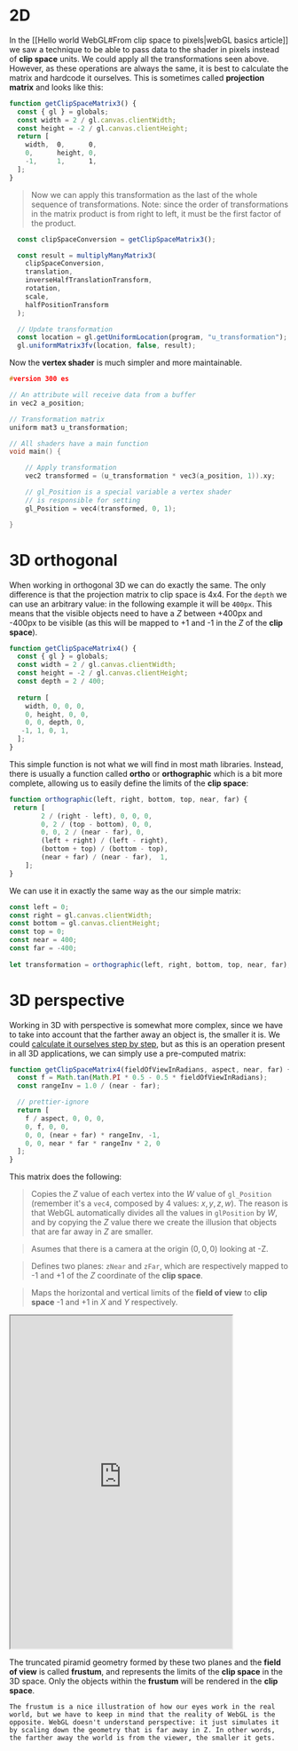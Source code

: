 # 2D

In the [[Hello world WebGL#From clip space to pixels|webGL basics article]] we saw a technique to be able to pass data to the shader in pixels instead of **clip space** units. We could apply all the transformations seen above. However, as these operations are always the same, it is best to calculate the matrix and hardcode it ourselves. This is sometimes called **projection matrix** and looks like this:

```js
function getClipSpaceMatrix3() {
  const { gl } = globals;
  const width = 2 / gl.canvas.clientWidth;
  const height = -2 / gl.canvas.clientHeight;
  return [  
    width,  0,      0,  
    0,      height, 0,  
    -1,     1,      1,  
  ];
}
```

>Now we can apply this transformation as the last of the whole sequence of transformations. Note: since the order of transformations in the matrix product is from right to left, it must be the first factor of the product.

```js
  const clipSpaceConversion = getClipSpaceMatrix3();

  const result = multiplyManyMatrix3(
    clipSpaceConversion,
    translation,
    inverseHalfTranslationTransform,
    rotation,
    scale,
    halfPositionTransform
  );

  // Update transformation
  const location = gl.getUniformLocation(program, "u_transformation");
  gl.uniformMatrix3fv(location, false, result);
```

Now the **vertex shader** is much simpler and more maintainable.

```c
#version 300 es

// An attribute will receive data from a buffer
in vec2 a_position;

// Transformation matrix
uniform mat3 u_transformation;

// All shaders have a main function
void main() {

    // Apply transformation
    vec2 transformed = (u_transformation * vec3(a_position, 1)).xy;  

    // gl_Position is a special variable a vertex shader
    // is responsible for setting
    gl_Position = vec4(transformed, 0, 1);

}
```

# 3D orthogonal

When working in orthogonal 3D we can do exactly the same. The only difference is that the projection matrix to clip space is 4x4. For the `depth` we can use an arbitrary value: in the following example it will be `400px`. This means that the visible objects need to have a $Z$ between +400px and -400px to be visible (as this will be mapped to +1 and -1 in the $Z$ of the **clip space**).

```js
function getClipSpaceMatrix4() {
  const { gl } = globals;
  const width = 2 / gl.canvas.clientWidth;
  const height = -2 / gl.canvas.clientHeight;
  const depth = 2 / 400;
  
  return [  
    width, 0, 0, 0,
    0, height, 0, 0,
    0, 0, depth, 0,
   -1, 1, 0, 1,
  ];
}
```

This simple function is not what we will find in most math libraries. Instead, there is usually a function called **ortho** or **orthographic** which is a bit more complete, allowing us to easily define the limits of the **clip space**:

```js
function orthographic(left, right, bottom, top, near, far) {  
 return [  
		2 / (right - left), 0, 0, 0,  
	    0, 2 / (top - bottom), 0, 0,  
	    0, 0, 2 / (near - far), 0,  
	    (left + right) / (left - right),  
	    (bottom + top) / (bottom - top),  
	    (near + far) / (near - far),  1,  
    ];  
}
```

We can use it in exactly the same way as the our simple matrix:

```js
const left = 0;  
const right = gl.canvas.clientWidth;  
const bottom = gl.canvas.clientHeight;  
const top = 0;  
const near = 400;  
const far = -400;  
  
let transformation = orthographic(left, right, bottom, top, near, far);
```

# 3D perspective

Working in 3D with perspective is somewhat more complex, since we have to take into account that the farther away an object is, the smaller it is. We could [calculate it ourselves step by step](https://webgl2fundamentals.org/webgl/lessons/webgl-3d-perspective.html), but as this is an operation present in all 3D applications, we can simply use a pre-computed matrix:

```js
function getClipSpaceMatrix4(fieldOfViewInRadians, aspect, near, far) {
  const f = Math.tan(Math.PI * 0.5 - 0.5 * fieldOfViewInRadians);
  const rangeInv = 1.0 / (near - far);

  // prettier-ignore
  return [
    f / aspect, 0, 0, 0,
    0, f, 0, 0,
    0, 0, (near + far) * rangeInv, -1,
    0, 0, near * far * rangeInv * 2, 0
  ];
}
```

This matrix does the following: 

>Copies the $Z$ value of each vertex into the $W$ value of `gl_Position` (remember it's a `vec4`, composed by 4 values: $x,y,z,w$). The reason is that WebGL automatically divides all the values in `glPosition` by $W$, and by copying the $Z$ value there we create the illusion that objects that are far away in $Z$ are smaller.

>Asumes that there is a camera at the origin $(0, 0, 0)$ looking at -Z. 

>Defines two planes: `zNear` and `zFar`, which are respectively mapped to -1 and +1 of the $Z$ coordinate of the **clip space**. 

>Maps the horizontal and vertical limits of the **field of view** to **clip space** -1 and +1 in $X$ and $Y$ respectively.


<iframe class="webgl_example " style="width: 400px; height: 600px;" src="https://webgl2fundamentals.org/webgl/frustum-diagram.html"></iframe>

The truncated piramid geometry formed by these two planes and the **field of view** is called **frustum**, and represents the limits of the **clip space** in the 3D space. Only the objects within the **frustum** will be rendered in the **clip space**.

```
The frustum is a nice illustration of how our eyes work in the real world, but we have to keep in mind that the reality of WebGL is the opposite. WebGL doesn't understand perspective: it just simulates it by scaling down the geometry that is far away in Z. In other words, the farther away the world is from the viewer, the smaller it gets.
```
